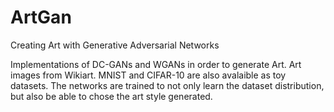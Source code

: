 # ArtGan
Creating Art with Generative Adversarial Networks

Implementations of DC-GANs and WGANs in order to generate Art. Art images from Wikiart. MNIST and CIFAR-10 are also avalaible as toy datasets.
The networks are trained to not only learn the dataset distribution, but also be able to chose the art style generated. 
